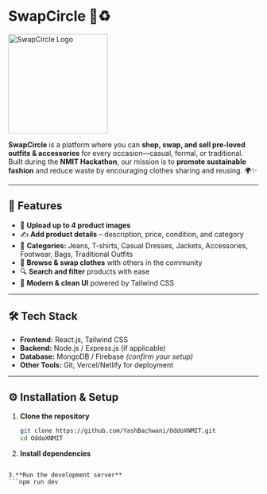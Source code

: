 # SwapCircle 👗♻️  
<img src="/images/logo.png" alt="SwapCircle Logo" width="200" align="center"/>

**SwapCircle** is a platform where you can **shop, swap, and sell pre-loved outfits & accessories** for every occasion—casual, formal, or traditional.  
Built during the **NMIT Hackathon**, our mission is to **promote sustainable fashion** and reduce waste by encouraging clothes sharing and reusing. 🌍✨  

---

## 🚀 Features  
- 📸 **Upload up to 4 product images**  
- ✍️ **Add product details** – description, price, condition, and category  
- 📂 **Categories:** Jeans, T-shirts, Casual Dresses, Jackets, Accessories, Footwear, Bags, Traditional Outfits  
- 🛒 **Browse & swap clothes** with others in the community  
- 🔍 **Search and filter** products with ease  
- 🎨 **Modern & clean UI** powered by Tailwind CSS  

---

## 🛠 Tech Stack  
- **Frontend:** React.js, Tailwind CSS  
- **Backend:** Node.js / Express.js (if applicable)  
- **Database:** MongoDB / Firebase *(confirm your setup)*  
- **Other Tools:** Git, Vercel/Netlify for deployment  

---

## ⚙️ Installation & Setup  

1. **Clone the repository**  
   ```bash
   git clone https://github.com/YashBachwani/OddoXNMIT.git
   cd OddoXNMIT
2. **Install dependencies**
  ```npm install

3.**Run the development server**
  ```npm run dev
